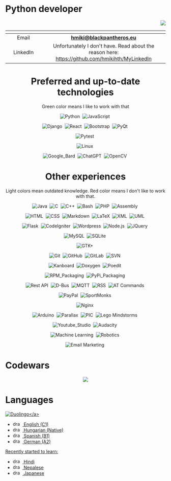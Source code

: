 # Python developer 
<p align="right"><img src="https://komarev.com/ghpvc/?username=hmikihth&label=Profile%20Views&color=0e75b6&style=flat""/></p>
<div align="center">

| <img width=300/>|<img width=800/>|
| :-----: | :-: |
| Email | **<hmiki@blackpantheros.eu>** |
| LinkedIn | Unfortunately I don't have. Read about the reason here: https://github.com/hmikihth/MyLinkedIn |

# Preferred and up-to-date technologies

Green color means I like to work with that

![Python](https://img.shields.io/badge/-Python-004400?style=flat&logo=python)&nbsp;
![JavaScript](https://img.shields.io/badge/-JavaScript-444444?style=flat&logo=javascript)&nbsp;

![Django](https://img.shields.io/badge/-Django-004400?style=flat&logo=Django)&nbsp;
![React](https://img.shields.io/badge/-React-444444?style=flat&logo=React)&nbsp;
![Bootstrap](https://img.shields.io/badge/-Bootstrap-444444?style=flat&logo=bootstrap&logoColor=563D7C)&nbsp;
![PyQt](https://img.shields.io/badge/-PyQt-004400?style=flat&logo=Qt)&nbsp;

![Pytest](https://img.shields.io/badge/-Pytest-004400?style=flat&logo=Pytest)&nbsp;

![Linux](https://img.shields.io/badge/-Linux-004400?style=flat&logo=Linux)&nbsp;

![Google_Bard](https://img.shields.io/badge/-Google_Bard-004400?style=flat&logo=GoogleBard)&nbsp;
![ChatGPT](https://img.shields.io/badge/-ChatGPT-444444?style=flat&logo=ChatGPT)&nbsp;
![OpenCV](https://img.shields.io/badge/-OpenCV-444444?style=flat&logo=OpenCV)&nbsp;


# Other experiences
Light colors mean outdated knowledge. Red color means I don't like to work with that.

![Java](https://img.shields.io/badge/-Java-CC6666?style=flat&logo=Java&logoColor=FFA518)&nbsp;
![C](https://img.shields.io/badge/-C-66CC66?style=flat&logo=C&logoColor=A8B9CC)&nbsp;
![C++](https://img.shields.io/badge/-C++-66CC66?style=flat&logo=C%2B%2B&logoColor=00599C)&nbsp;
![Bash](https://img.shields.io/badge/-Bash-444444?style=flat&logo=GnuBash)&nbsp;
![PHP](https://img.shields.io/badge/-PHP-880000?style=flat&logo=PHP)&nbsp;
![Assembly](https://img.shields.io/badge/-Assembly-66CC66?style=flat&logo=Assembly)&nbsp;

![HTML](https://img.shields.io/badge/-HTML-444444?style=flat&logo=HTML5)&nbsp;
![CSS](https://img.shields.io/badge/-CSS-444444?style=flat&logo=CSS3&logoColor=1572B6)&nbsp;
![Markdown](https://img.shields.io/badge/-Markdown-444444?style=flat&logo=markdown)&nbsp;
![LaTeX](https://img.shields.io/badge/-LaTeX-444444?style=flat&logo=latex)&nbsp;
![XML](https://img.shields.io/badge/-XML-444444?style=flat&logo=XML)&nbsp;
![UML](https://img.shields.io/badge/-UML-444444?style=flat&logo=UML)&nbsp;

![Flask](https://img.shields.io/badge/-Flask-444444?style=flat&logo=Flask)&nbsp;
![CodeIgniter](https://img.shields.io/badge/-CodeIgniter-880000?style=flat&logo=CodeIgniter)&nbsp;
![Wordpress](https://img.shields.io/badge/-Wordpress-CC6666?style=flat&logo=Wordpress)&nbsp;
![Node.js](https://img.shields.io/badge/-Node.js-444444?style=flat&logo=node.js)&nbsp;
![JQuery](https://img.shields.io/badge/-JQuery-444444?style=flat&logo=JQuery)&nbsp;

![MySQL](https://img.shields.io/badge/-MySQL-444444?style=flat&logo=MySQL)&nbsp;
![SQLite](https://img.shields.io/badge/-SQLite-444444?style=flat&logo=SQLite)&nbsp;

![GTK+](https://img.shields.io/badge/-GTK+-CC6666?style=flat&logo=GTK)&nbsp;

![Git](https://img.shields.io/badge/-Git-004400?style=flat&logo=git)&nbsp;
![GitHub](https://img.shields.io/badge/-GitHub-444444?style=flat&logo=github)&nbsp;
![GitLab](https://img.shields.io/badge/-GitLab-444444?style=flat&logo=GitLab)&nbsp;
![SVN](https://img.shields.io/badge/-SVN-444444?style=flat&logo=SVN)&nbsp;

![Kanboard](https://img.shields.io/badge/-Kanboard-004400?style=flat&logo=Kanboard)&nbsp;
![Doxygen](https://img.shields.io/badge/-Doxygen-444444?style=flat&logo=Doxygen)&nbsp;
![Poedit](https://img.shields.io/badge/-Poedit-444444?style=flat&logo=Poedit)&nbsp;

![RPM_Packaging](https://img.shields.io/badge/-RPM_Packaging-004400?style=flat&logo=RPM)&nbsp;
![PyPi_Packaging](https://img.shields.io/badge/-PyPi_Packaging-444444?style=flat&logo=PyPi)&nbsp;

![Rest API](https://img.shields.io/badge/-Rest_API-004400?style=flat&logo=Rest)&nbsp;
![D-Bus](https://img.shields.io/badge/-D--Bus-444444?style=flat&logo=D-Bus)&nbsp;
![MQTT](https://img.shields.io/badge/-MQTT-444444?style=flat&logo=MQTT)&nbsp;
![RSS](https://img.shields.io/badge/-RSS-444444?style=flat&logo=RSS)&nbsp;
![AT Commands](https://img.shields.io/badge/-AT_Commands-444444?style=flat&logo=AT_Commands)&nbsp;

![PayPal](https://img.shields.io/badge/-PayPal-444444?style=flat&logo=PayPal)&nbsp;
![SportMonks](https://img.shields.io/badge/-SportMonks-444444?style=flat&logo=SportMonks)&nbsp;

![Nginx](https://img.shields.io/badge/-Nginx-444444?style=flat&logo=Nginx)&nbsp;

![Arduino](https://img.shields.io/badge/-Arduino-66CC66?style=flat&logo=Arduino)&nbsp;
![Parallax](https://img.shields.io/badge/-Parallax-888888?style=flat&logo=Parallax)&nbsp;
![PIC](https://img.shields.io/badge/-PIC-66CC66?style=flat&logo=PIC)&nbsp;
![Lego Mindstorms](https://img.shields.io/badge/-Lego_Mindstorms-888888?style=flat&logo=Lego)&nbsp;

![Youtube_Studio](https://img.shields.io/badge/-Youtube_Studio-444444?style=flat&logo=YoutubeStudio)&nbsp;
![Audacity](https://img.shields.io/badge/-Audacity-444444?style=flat&logo=Audacity)&nbsp;

![Machine Learning](https://img.shields.io/badge/-Machine_Learning-66CC66?style=flat)&nbsp;
![Robotics](https://img.shields.io/badge/-Robotics-66CC66?style=flat)&nbsp;

![Email Marketing](https://img.shields.io/badge/-Email_Marketing-444444?style=flat&logo=Hubspot)&nbsp;

</div>

# Codewars

<p align="center">
  <a href="https://www.codewars.com/users/HMikiHTH">
     <img src="https://www.codewars.com/users/HMikiHTH/badges/large">
  </a>
</p>

# Languages

<a href="https://www.duolingo.com/profile/HMikiHTH?via=share_profile">![Duolingo](https://img.shields.io/badge/-My_Duolingo_Profile_(370_000_XP)-05122A?style=flat&logo=Duolingo)</a>

* <img src="https://www.worldometers.info/img/flags/small/tn_uk-flag.gif" alt="drawing" height="15" width="30" /> English (C1) 
* <img src="https://www.worldometers.info/img/flags/small/tn_hu-flag.gif" alt="drawing" height="15" width="30" /> Hungarian (Native)
* <img src="https://www.worldometers.info/img/flags/small/tn_sp-flag.gif" alt="drawing" height="15" width="30" /> Spanish (B1)
* <img src="https://www.worldometers.info/img/flags/small/tn_gm-flag.gif" alt="drawing" height="15" width="30" /> German (A2)

Recently started to learn:
* <img src="https://www.worldometers.info/img/flags/small/tn_in-flag.gif" alt="drawing" height="15" width="30" /> Hindi
* <img src="https://www.worldometers.info/img/flags/small/tn_np-flag.gif" alt="drawing" height="15" width="30" /> Nepalese
* <img src="https://www.worldometers.info/img/flags/small/tn_ja-flag.gif" alt="drawing" height="15" width="30" /> Japanese
